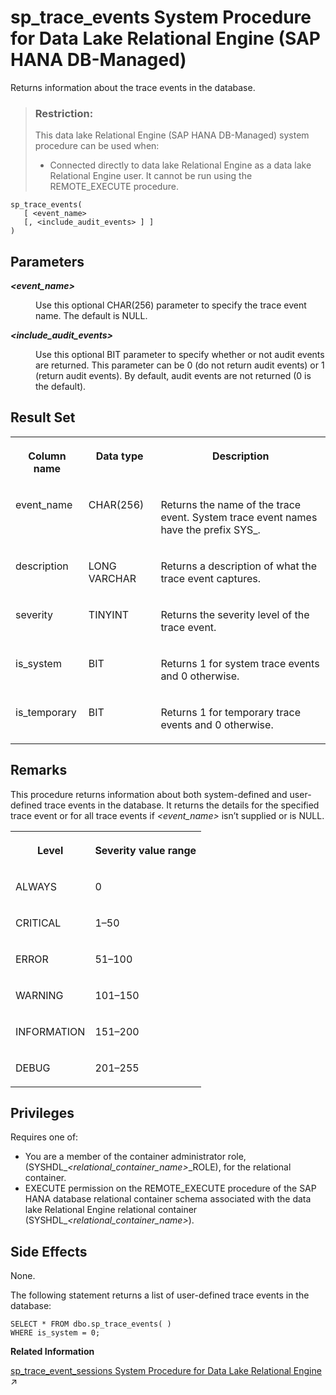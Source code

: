 <!-- loio9897bebbf9314d72a926d9adae52ead8 -->

# sp\_trace\_events System Procedure for Data Lake Relational Engine \(SAP HANA DB-Managed\)

Returns information about the trace events in the database.



> ### Restriction:  
> This data lake Relational Engine \(SAP HANA DB-Managed\) system procedure can be used when:
> 
> -   Connected directly to data lake Relational Engine as a data lake Relational Engine user. It cannot be run using the REMOTE\_EXECUTE procedure.



```
sp_trace_events(
   [ <event_name> 
   [, <include_audit_events> ] ]
)
```



<a name="loio9897bebbf9314d72a926d9adae52ead8__section_ppr_pk2_srb"/>

## Parameters


<dl>
<dt><b>

 *<event\_name\>* 

</b></dt>
<dd>

Use this optional CHAR\(256\) parameter to specify the trace event name. The default is NULL.



</dd><dt><b>

 *<include\_audit\_events\>* 

</b></dt>
<dd>

Use this optional BIT parameter to specify whether or not audit events are returned. This parameter can be 0 \(do not return audit events\) or 1 \(return audit events\). By default, audit events are not returned \(0 is the default\).



</dd>
</dl>



<a name="loio9897bebbf9314d72a926d9adae52ead8__section_d4h_qk2_srb"/>

## Result Set


<table>
<tr>
<th valign="top">

Column name



</th>
<th valign="top">

Data type



</th>
<th valign="top">

Description



</th>
</tr>
<tr>
<td valign="top">

event\_name



</td>
<td valign="top">

CHAR\(256\)



</td>
<td valign="top">

Returns the name of the trace event. System trace event names have the prefix SYS\_.



</td>
</tr>
<tr>
<td valign="top">

description



</td>
<td valign="top">

LONG VARCHAR



</td>
<td valign="top">

Returns a description of what the trace event captures.



</td>
</tr>
<tr>
<td valign="top">

severity



</td>
<td valign="top">

TINYINT



</td>
<td valign="top">

Returns the severity level of the trace event.



</td>
</tr>
<tr>
<td valign="top">

is\_system



</td>
<td valign="top">

BIT



</td>
<td valign="top">

Returns 1 for system trace events and 0 otherwise.



</td>
</tr>
<tr>
<td valign="top">

is\_temporary



</td>
<td valign="top">

BIT



</td>
<td valign="top">

Returns 1 for temporary trace events and 0 otherwise.



</td>
</tr>
</table>



<a name="loio9897bebbf9314d72a926d9adae52ead8__section_tsx_qk2_srb"/>

## Remarks

This procedure returns information about both system-defined and user-defined trace events in the database. It returns the details for the specified trace event or for all trace events if *<event\_name\>* isn’t supplied or is NULL.


<table>
<tr>
<th valign="top">

Level



</th>
<th valign="top">

Severity value range



</th>
</tr>
<tr>
<td valign="top">

ALWAYS



</td>
<td valign="top">

0



</td>
</tr>
<tr>
<td valign="top">

CRITICAL



</td>
<td valign="top">

1–50



</td>
</tr>
<tr>
<td valign="top">

ERROR



</td>
<td valign="top">

51–100



</td>
</tr>
<tr>
<td valign="top">

WARNING



</td>
<td valign="top">

101–150



</td>
</tr>
<tr>
<td valign="top">

INFORMATION



</td>
<td valign="top">

151–200



</td>
</tr>
<tr>
<td valign="top">

DEBUG



</td>
<td valign="top">

201–255



</td>
</tr>
</table>



## Privileges

Requires one of:

-   You are a member of the container administrator role, \(SYSHDL\_*<relational\_container\_name\>*\_ROLE\), for the relational container.
-   EXECUTE permission on the REMOTE\_EXECUTE procedure of the SAP HANA database relational container schema associated with the data lake Relational Engine relational container \(SYSHDL\_*<relational\_container\_name\>*\).



<a name="loio9897bebbf9314d72a926d9adae52ead8__section_rmr_rk2_srb"/>

## Side Effects

None.



The following statement returns a list of user-defined trace events in the database:

```
SELECT * FROM dbo.sp_trace_events( )
WHERE is_system = 0;
```

**Related Information**  


[sp_trace_event_sessions System Procedure for Data Lake Relational Engine](https://help.sap.com/viewer/19b3964099384f178ad08f2d348232a9/2023_1_QRC/en-US/8179c9326ce210149a84c8b4621ed3d9.html "Returns a list of the trace event sessions that are defined for the database.") :arrow_upper_right:

